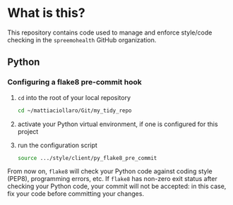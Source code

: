# What is this?
This repository contains code used to manage and enforce style/code checking in the `spreemohealth` GitHub organization.

## Python

### Configuring a flake8 pre-commit hook
1. `cd` into the root of your local repository
   ```bash
   cd ~/mattiaciollaro/Git/my_tidy_repo
   ```

2. activate your Python virtual environment, if one is configured for this project

3. run the configuration script
   ```bash
   source .../style/client/py_flake8_pre_commit
   ```

From now on, `flake8` will check your Python code against coding style (PEP8), programming errors, etc.
If `flake8` has non-zero exit status after checking your Python code, your commit will not be accepted: in this case, fix your code before committing your changes. 
